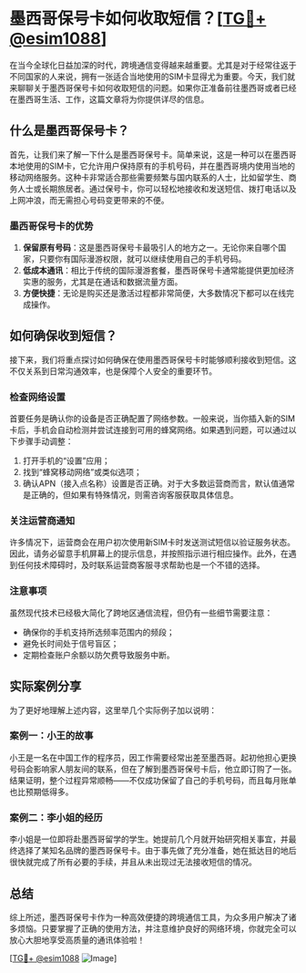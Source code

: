 # 墨西哥保号卡如何收取短信？[[TG💪+ @esim1088](https://t.me/s/esim1088)]

在当今全球化日益加深的时代，跨境通信变得越来越重要。尤其是对于经常往返于不同国家的人来说，拥有一张适合当地使用的SIM卡显得尤为重要。今天，我们就来聊聊关于墨西哥保号卡如何收取短信的问题。如果你正准备前往墨西哥或者已经在墨西哥生活、工作，这篇文章将为你提供详尽的信息。

## 什么是墨西哥保号卡？

首先，让我们来了解一下什么是墨西哥保号卡。简单来说，这是一种可以在墨西哥本地使用的SIM卡，它允许用户保持原有的手机号码，并在墨西哥境内使用当地的移动网络服务。这种卡非常适合那些需要频繁与国内联系的人士，比如留学生、商务人士或长期旅居者。通过保号卡，你可以轻松地接收和发送短信、拨打电话以及上网冲浪，而无需担心号码变更带来的不便。

### 墨西哥保号卡的优势

1. **保留原有号码**：这是墨西哥保号卡最吸引人的地方之一。无论你来自哪个国家，只要你有国际漫游权限，就可以继续使用自己的手机号码。
2. **低成本通讯**：相比于传统的国际漫游套餐，墨西哥保号卡通常能提供更加经济实惠的服务，尤其是在通话和数据流量方面。
3. **方便快捷**：无论是购买还是激活过程都非常简便，大多数情况下都可以在线完成操作。

## 如何确保收到短信？

接下来，我们将重点探讨如何确保在使用墨西哥保号卡时能够顺利接收到短信。这不仅关系到日常沟通效率，也是保障个人安全的重要环节。

### 检查网络设置

首要任务是确认你的设备是否正确配置了网络参数。一般来说，当你插入新的SIM卡后，手机会自动检测并尝试连接到可用的蜂窝网络。如果遇到问题，可以通过以下步骤手动调整：

1. 打开手机的“设置”应用；
2. 找到“蜂窝移动网络”或类似选项；
3. 确认APN（接入点名称）设置是否正确。对于大多数运营商而言，默认值通常是正确的，但如果有特殊情况，则需咨询客服获取具体信息。

### 关注运营商通知

许多情况下，运营商会在用户初次使用新SIM卡时发送测试短信以验证服务状态。因此，请务必留意手机屏幕上的提示信息，并按照指示进行相应操作。此外，在遇到任何技术障碍时，及时联系运营商客服寻求帮助也是一个不错的选择。

### 注意事项

虽然现代技术已经极大简化了跨地区通信流程，但仍有一些细节需要注意：

- 确保你的手机支持所选频率范围内的频段；
- 避免长时间处于信号盲区；
- 定期检查账户余额以防欠费导致服务中断。

## 实际案例分享

为了更好地理解上述内容，这里举几个实际例子加以说明：

### 案例一：小王的故事

小王是一名在中国工作的程序员，因工作需要经常出差至墨西哥。起初他担心更换号码会影响家人朋友间的联系，但在了解到墨西哥保号卡后，他立即订购了一张。结果证明，整个过程异常顺畅——不仅成功保留了自己的手机号码，而且每月账单也比预期低得多。

### 案例二：李小姐的经历

李小姐是一位即将赴墨西哥留学的学生。她提前几个月就开始研究相关事宜，并最终选择了某知名品牌的墨西哥保号卡。由于事先做了充分准备，她在抵达目的地后很快就完成了所有必要的手续，并且从未出现过无法接收短信的情况。

## 总结

综上所述，墨西哥保号卡作为一种高效便捷的跨境通信工具，为众多用户解决了诸多烦恼。只要掌握了正确的使用方法，并注意维护良好的网络环境，你就完全可以放心大胆地享受高质量的通讯体验啦！

[[TG💪+ @esim1088](https://t.me/s/esim1088) ![Image](https://i.postimg.cc/4NQfJmqS/Snipaste-2025-05-13-00-14-12.png)]